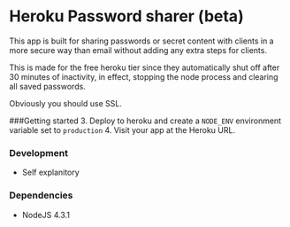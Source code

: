 # Heroku Password sharer (beta)
This app is built for sharing passwords or secret content with clients in a more secure way than email without adding any extra steps for clients.

This is made for the free heroku tier since they automatically shut off after 30 minutes of inactivity, in effect, stopping the node process and clearing all saved passwords.

Obviously you should use SSL.

###Getting started
3. Deploy to heroku and create a `NODE_ENV` environment variable set to `production`
4. Visit your app at the Heroku URL.

### Development
- Self explanitory

### Dependencies
- NodeJS 4.3.1
